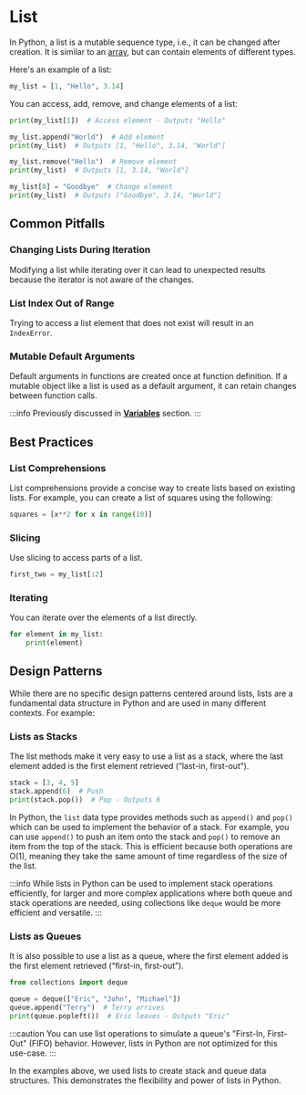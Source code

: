 # List

In Python, a list is a mutable sequence type, i.e., it can be changed after creation. It is similar to an [array](./array), but can contain elements of different types.

Here's an example of a list:

```python title="main.py"
my_list = [1, "Hello", 3.14]
```

You can access, add, remove, and change elements of a list:

```python title="main.py"
print(my_list[1])  # Access element - Outputs "Hello"

my_list.append("World")  # Add element
print(my_list)  # Outputs [1, "Hello", 3.14, "World"]

my_list.remove("Hello")  # Remove element
print(my_list)  # Outputs [1, 3.14, "World"]

my_list[0] = "Goodbye"  # Change element
print(my_list)  # Outputs ["Goodbye", 3.14, "World"]
```

## Common Pitfalls

### Changing Lists During Iteration

Modifying a list while iterating over it can lead to unexpected results because the iterator is not aware of the changes.

### List Index Out of Range

Trying to access a list element that does not exist will result in an `IndexError`.

### Mutable Default Arguments

Default arguments in functions are created once at function definition. If a mutable object like a list is used as a default argument, it can retain changes between function calls.

:::info
Previously discussed in [**Variables**](../variables#mutable-default-argument) section.
:::

## Best Practices

### List Comprehensions

List comprehensions provide a concise way to create lists based on existing lists. For example, you can create a list of squares using the following:

```python title="main.py"
squares = [x**2 for x in range(10)]
```

### Slicing

Use slicing to access parts of a list.

```python title="main.py"
first_two = my_list[:2]
```

### Iterating

You can iterate over the elements of a list directly.

```python title="main.py"
for element in my_list:
    print(element)
```

## Design Patterns

While there are no specific design patterns centered around lists, lists are a fundamental data structure in Python and are used in many different contexts. For example:

### Lists as Stacks

The list methods make it very easy to use a list as a stack, where the last element added is the first element retrieved (“last-in, first-out”).

```python title="main.py"
stack = [3, 4, 5]
stack.append(6)  # Push
print(stack.pop())  # Pop - Outputs 6
```

In Python, the `list` data type provides methods such as `append()` and `pop()` which can be used to implement the behavior of a stack. For example, you can use `append()` to push an item onto the stack and `pop()` to remove an item from the top of the stack. This is efficient because both operations are O(1), meaning they take the same amount of time regardless of the size of the list.

:::info
While lists in Python can be used to implement stack operations efficiently, for larger and more complex applications where both queue and stack operations are needed, using collections like `deque` would be more efficient and versatile.
:::

### Lists as Queues

It is also possible to use a list as a queue, where the first element added is the first element retrieved (“first-in, first-out”).

```python title="main.py"
from collections import deque

queue = deque(["Eric", "John", "Michael"])
queue.append("Terry")  # Terry arrives
print(queue.popleft())  # Eric leaves - Outputs "Eric"
```

:::caution
You can use list operations to simulate a queue's "First-In, First-Out" (FIFO) behavior. However, lists in Python are not optimized for this use-case.
:::

In the examples above, we used lists to create stack and queue data structures. This demonstrates the flexibility and power of lists in Python.
